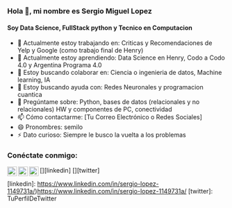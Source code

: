 ### Hola 👋, mi nombre es Sergio Miguel Lopez

#### Soy Data Science, FullStack python y Tecnico en Computacion

- 🔭 Actualmente estoy trabajando en: Criticas y Recomendaciones de Yelp y Google (como trabajo final de Henry) 
- 🌱 Actualmente estoy aprendiendo: Data Science en Henry, Codo a Codo 4.0 y Argentina Programa 4.0
- 👯 Estoy buscando colaborar en: Ciencia o ingenieria de datos, Machine learning, IA
- 🤔 Estoy buscando ayuda con: Redes Neuronales y programacion cuantica
- 💬 Pregúntame sobre: Python, bases de datos (relacionales y no relacionales) HW y componentes de PC, conectividad
- 📫 Cómo contactarme: [Tu Correo Electrónico o Redes Sociales]
- 😄 Pronombres: semilo
- ⚡ Dato curioso: Siempre le busco la vuelta a los problemas

### Conéctate conmigo:
[<img align="left" alt="TuSitioWeb" width="22px" src="IconoDeTuSitioWeb" />][website]
[<img align="left" alt="LinkedIn" width="22px" src="IconoDeLinkedIn" />][linkedin]
[<img align="left" alt="Twitter" width="22px" src="IconoDeTwitter" />][twitter]

[website]: EnlaceATuSitioWeb
[linkedin]: https://www.linkedin.com/in/sergio-lopez-1149731a/)https://www.linkedin.com/in/sergio-lopez-1149731a/
[twitter]: TuPerfilDeTwitter
